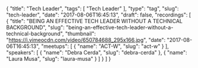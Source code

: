 {
  "title": "Tech Leader",
  "tags": [
    "Tech Leader"
  ],
  "type": "tag",
  "slug": "tech-leader",
  "date": "2017-08-06T16:45:13",
  "draft": false,
  "recordings": [
    {
      "title": "BEING AN EFFECTIVE TECH LEADER WITHOUT A TECHNICAL BACKGROUND",
      "slug": "being-an-effective-tech-leader-without-a-technical-background",
      "thumbnail": "https://i.vimeocdn.com/video/650784688_295x166.jpg",
      "date": "2017-08-06T16:45:13",
      "meetups": [
        {
          "name": "ACT-W",
          "slug": "act-w"
        }
      ],
      "speakers": [
        {
          "name": "Debra Cerda",
          "slug": "debra-cerda"
        },
        {
          "name": "Laura Musa",
          "slug": "laura-musa"
        }
      ]
    }
  ]
}